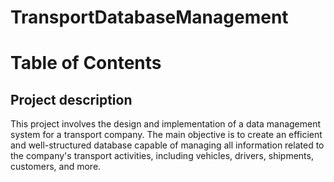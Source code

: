 # TransportDatabaseManagement

# Table of Contents

## Project description
This project involves the design and implementation of a data management system for a transport company. The main objective is to create an efficient and well-structured database capable of managing all information related to the company's transport activities, including vehicles, drivers, shipments, customers, and more.
